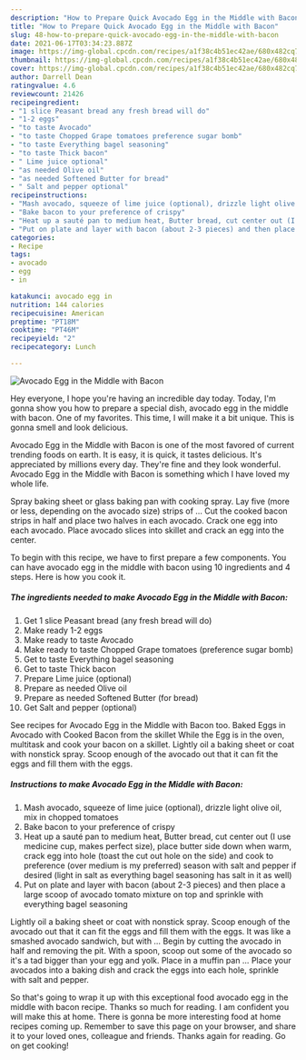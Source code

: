 ```yaml
---
description: "How to Prepare Quick Avocado Egg in the Middle with Bacon"
title: "How to Prepare Quick Avocado Egg in the Middle with Bacon"
slug: 48-how-to-prepare-quick-avocado-egg-in-the-middle-with-bacon
date: 2021-06-17T03:34:23.887Z
image: https://img-global.cpcdn.com/recipes/a1f38c4b51ec42ae/680x482cq70/avocado-egg-in-the-middle-with-bacon-recipe-main-photo.jpg
thumbnail: https://img-global.cpcdn.com/recipes/a1f38c4b51ec42ae/680x482cq70/avocado-egg-in-the-middle-with-bacon-recipe-main-photo.jpg
cover: https://img-global.cpcdn.com/recipes/a1f38c4b51ec42ae/680x482cq70/avocado-egg-in-the-middle-with-bacon-recipe-main-photo.jpg
author: Darrell Dean
ratingvalue: 4.6
reviewcount: 21426
recipeingredient:
- "1 slice Peasant bread any fresh bread will do"
- "1-2 eggs"
- "to taste Avocado"
- "to taste Chopped Grape tomatoes preference sugar bomb"
- "to taste Everything bagel seasoning"
- "to taste Thick bacon"
- " Lime juice optional"
- "as needed Olive oil"
- "as needed Softened Butter for bread"
- " Salt and pepper optional"
recipeinstructions:
- "Mash avocado, squeeze of lime juice (optional), drizzle light olive oil, mix in chopped tomatoes"
- "Bake bacon to your preference of crispy"
- "Heat up a sauté pan to medium heat, Butter bread, cut center out (I use medicine cup, makes perfect size), place butter side down when warm, crack egg into hole (toast the cut out hole on the side) and cook to preference (over medium is my preferred) season with salt and pepper if desired (light in salt as everything bagel seasoning has salt in it as well)"
- "Put on plate and layer with bacon (about 2-3 pieces) and then place a large scoop of avocado tomato mixture on top and sprinkle with everything bagel seasoning"
categories:
- Recipe
tags:
- avocado
- egg
- in

katakunci: avocado egg in 
nutrition: 144 calories
recipecuisine: American
preptime: "PT18M"
cooktime: "PT46M"
recipeyield: "2"
recipecategory: Lunch

---
```



![Avocado Egg in the Middle with Bacon](https://img-global.cpcdn.com/recipes/a1f38c4b51ec42ae/680x482cq70/avocado-egg-in-the-middle-with-bacon-recipe-main-photo.jpg)

Hey everyone, I hope you're having an incredible day today. Today, I'm gonna show you how to prepare a special dish, avocado egg in the middle with bacon. One of my favorites. This time, I will make it a bit unique. This is gonna smell and look delicious.

Avocado Egg in the Middle with Bacon is one of the most favored of current trending foods on earth. It is easy, it is quick, it tastes delicious. It's appreciated by millions every day. They're fine and they look wonderful. Avocado Egg in the Middle with Bacon is something which I have loved my whole life.

Spray baking sheet or glass baking pan with cooking spray. Lay five (more or less, depending on the avocado size) strips of … Cut the cooked bacon strips in half and place two halves in each avocado. Crack one egg into each avocado. Place avocado slices into skillet and crack an egg into the center.


To begin with this recipe, we have to first prepare a few components. You can have avocado egg in the middle with bacon using 10 ingredients and 4 steps. Here is how you cook it.

<!--inarticleads1-->

##### The ingredients needed to make Avocado Egg in the Middle with Bacon:

1. Get 1 slice Peasant bread (any fresh bread will do)
1. Make ready 1-2 eggs
1. Make ready to taste Avocado
1. Make ready to taste Chopped Grape tomatoes (preference sugar bomb)
1. Get to taste Everything bagel seasoning
1. Get to taste Thick bacon
1. Prepare  Lime juice (optional)
1. Prepare as needed Olive oil
1. Prepare as needed Softened Butter (for bread)
1. Get  Salt and pepper (optional)


See recipes for Avocado Egg in the Middle with Bacon too. Baked Eggs in Avocado with Cooked Bacon from the skillet While the Egg is in the oven, multitask and cook your bacon on a skillet. Lightly oil a baking sheet or coat with nonstick spray. Scoop enough of the avocado out that it can fit the eggs and fill them with the eggs. 

<!--inarticleads2-->

##### Instructions to make Avocado Egg in the Middle with Bacon:

1. Mash avocado, squeeze of lime juice (optional), drizzle light olive oil, mix in chopped tomatoes
1. Bake bacon to your preference of crispy
1. Heat up a sauté pan to medium heat, Butter bread, cut center out (I use medicine cup, makes perfect size), place butter side down when warm, crack egg into hole (toast the cut out hole on the side) and cook to preference (over medium is my preferred) season with salt and pepper if desired (light in salt as everything bagel seasoning has salt in it as well)
1. Put on plate and layer with bacon (about 2-3 pieces) and then place a large scoop of avocado tomato mixture on top and sprinkle with everything bagel seasoning


Lightly oil a baking sheet or coat with nonstick spray. Scoop enough of the avocado out that it can fit the eggs and fill them with the eggs. It was like a smashed avocado sandwich, but with … Begin by cutting the avocado in half and removing the pit. With a spoon, scoop out some of the avocado so it&#39;s a tad bigger than your egg and yolk. Place in a muffin pan … Place your avocados into a baking dish and crack the eggs into each hole, sprinkle with salt and pepper. 

So that's going to wrap it up with this exceptional food avocado egg in the middle with bacon recipe. Thanks so much for reading. I am confident you will make this at home. There is gonna be more interesting food at home recipes coming up. Remember to save this page on your browser, and share it to your loved ones, colleague and friends. Thanks again for reading. Go on get cooking!
